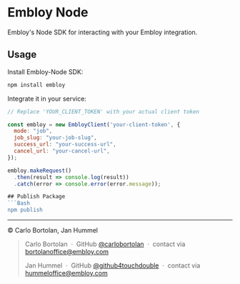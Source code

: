 # Embloy Node

Embloy's Node SDK for interacting with your Embloy integration.

## Usage

Install Embloy-Node SDK:

```Bash
npm install embloy
```

Integrate it in your service:

```javascript
// Replace 'YOUR_CLIENT_TOKEN' with your actual client token

const embloy = new EmbloyClient('your-client-token', {
  mode: "job",
  job_slug: "your-job-slug",
  success_url: "your-success-url",
  cancel_url: "your-cancel-url",
});

embloy.makeRequest()
  .then(result => console.log(result))
  .catch(error => console.error(error.message));

## Publish Package
```Bash
npm publish
```

---

© Carlo Bortolan, Jan Hummel

> Carlo Bortolan &nbsp;&middot;&nbsp;
> GitHub [@carlobortolan](https://github.com/carlobortolan) &nbsp;&middot;&nbsp;
> contact via [bortolanoffice@embloy.com](mailto:bortolanoffice@embloy.com)
>
> Jan Hummel &nbsp;&middot;&nbsp;
> GitHub [@github4touchdouble](https://github.com/github4touchdouble) &nbsp;&middot;&nbsp;
> contact via [hummeloffice@embloy.com](mailto:hummeloffice@embloy.com)
